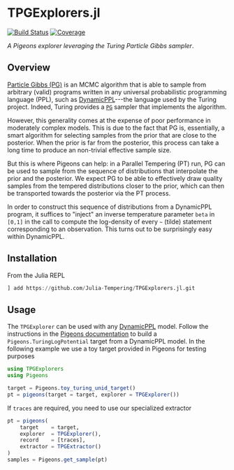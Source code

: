 # TPGExplorers.jl

[![Build Status](https://github.com/Julia-Tempering/TPGExplorers.jl/actions/workflows/CI.yml/badge.svg?branch=main)](https://github.com/Julia-Tempering/TPGExplorers.jl/actions/workflows/CI.yml?query=branch%3Amain)
[![Coverage](https://codecov.io/gh/Julia-Tempering/TPGExplorers.jl/branch/main/graph/badge.svg)](https://codecov.io/gh/Julia-Tempering/TPGExplorers.jl)

*A Pigeons explorer leveraging the Turing Particle Gibbs sampler*.

## Overview

[Particle Gibbs (PG)](https://doi.org/10.1111/j.1467-9868.2009.00736.x) is an MCMC
algorithm that is able to sample from arbitrary (valid) programs written in any
universal probabilistic programming language (PPL), such as 
[DynamicPPL](https://github.com/TuringLang/DynamicPPL.jl)---the
language used by the Turing project. Indeed, Turing provides a 
[`PG`](https://turinglang.org/docs/usage/sampler-visualisation/index.html#pg)
sampler that implements the algorithm.

However, this generality comes at the expense of poor performance in moderately
complex models. This is due to the fact that PG is, essentially, a smart 
algorithm for selecting samples from the prior that are close to the posterior.
When the prior is far from the posterior, this process can take a long time to
produce an non-trivial effective sample size.

But this is where Pigeons can help: in a Parallel Tempering (PT) run, PG can be
used to sample from the sequence of distributions that interpolate the prior
and the posterior. We expect PG to be able to effectively draw quality
samples from the tempered distributions closer to the prior, which can then be
transported towards the posterior via the PT process.

In order to construct this sequence of distributions from a DynamicPPL program,
it suffices to "inject" an inverse temperature parameter `beta` in `[0,1]` in
the call to compute the log-density of every `~` (tilde) statement 
corresponding to an observation. This turns out to be surprisingly easy within 
DynamicPPL.



## Installation

From the Julia REPL
```julia
] add https://github.com/Julia-Tempering/TPGExplorers.jl.git
```

## Usage

The `TPGExplorer` can be used with any 
[DynamicPPL](https://github.com/TuringLang/DynamicPPL.jl) model. Follow the
instructions in the [Pigeons documentation](https://pigeons.run/stable/input-turing/)
to build a `Pigeons.TuringLogPotential` target from a DynamicPPL model. In the 
following example we use a toy target provided in Pigeons for testing purposes
```julia
using TPGExplorers
using Pigeons

target = Pigeons.toy_turing_unid_target()
pt = pigeons(target = target, explorer = TPGExplorer())
```
If `traces` are required, you need to use our specialized extractor
```julia
pt = pigeons(
    target    = target,
    explorer  = TPGExplorer(),
    record    = [traces],
    extractor = TPGExtractor()
)
samples = Pigeons.get_sample(pt)
```
